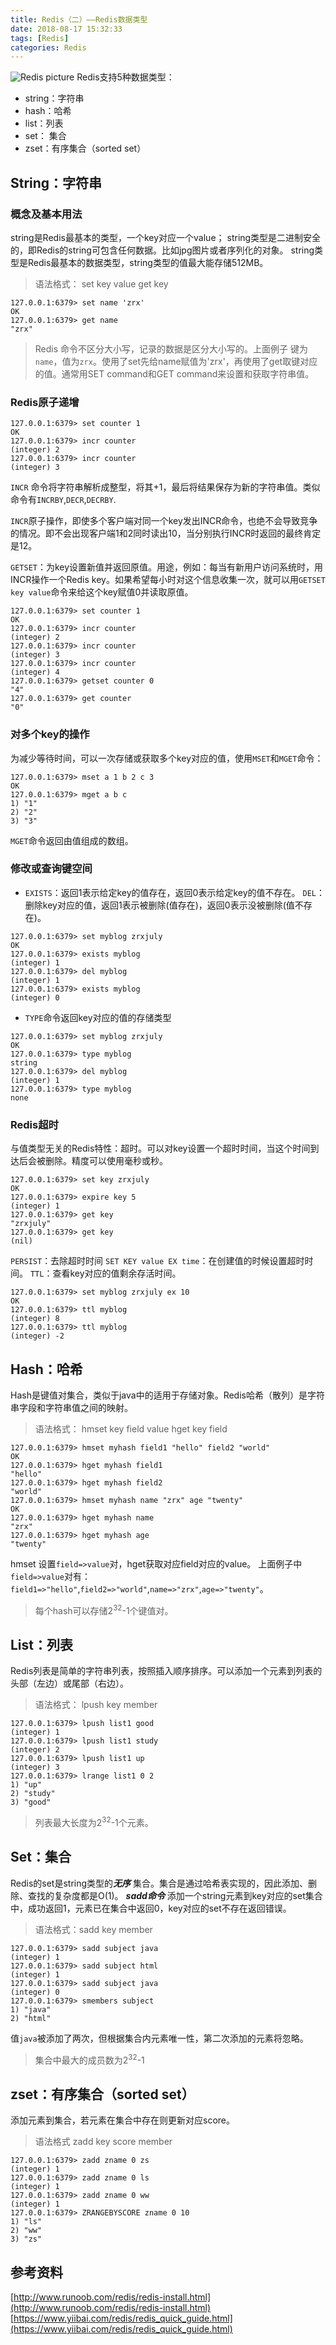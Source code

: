 ```yaml
---
title: Redis（二）——Redis数据类型
date: 2018-08-17 15:32:33
tags: [Redis]
categories: Redis
---
```

![Redis picture](redis-study-2/redis-2.jpg)
Redis支持5种数据类型：
- string：字符串
- hash：哈希
- list：列表
- set： 集合
- zset：有序集合（sorted set） 

## String：字符串
### 概念及基本用法
string是Redis最基本的类型，一个key对应一个value；
string类型是二进制安全的，即Redis的string可包含任何数据。比如jpg图片或者序列化的对象。
string类型是Redis最基本的数据类型，string类型的值最大能存储512MB。
> 语法格式：
set key value
get key

```
127.0.0.1:6379> set name 'zrx'
OK
127.0.0.1:6379> get name
"zrx"
```
> Redis 命令不区分大小写，记录的数据是区分大小写的。上面例子 键为`name`，值为`zrx`。使用了set先给name赋值为'zrx'，再使用了get取键对应的值。通常用SET command和GET command来设置和获取字符串值。

<!-- more -->

### Redis原子递增

```
127.0.0.1:6379> set counter 1
OK
127.0.0.1:6379> incr counter
(integer) 2
127.0.0.1:6379> incr counter
(integer) 3
```

`INCR` 命令将字符串解析成整型，将其+1，最后将结果保存为新的字符串值。类似命令有`INCRBY`,`DECR`,`DECRBY`.

`INCR`原子操作，即使多个客户端对同一个key发出INCR命令，也绝不会导致竞争的情况。即不会出现客户端1和2同时读出10，当分别执行INCR时返回的最终肯定是12。

`GETSET`：为key设置新值并返回原值。用途，例如：每当有新用户访问系统时，用INCR操作一个Redis key。如果希望每小时对这个信息收集一次，就可以用`GETSET key value`命令来给这个key赋值0并读取原值。

```
127.0.0.1:6379> set counter 1
OK
127.0.0.1:6379> incr counter
(integer) 2
127.0.0.1:6379> incr counter
(integer) 3
127.0.0.1:6379> incr counter
(integer) 4
127.0.0.1:6379> getset counter 0
"4"
127.0.0.1:6379> get counter
"0"
```

### 对多个key的操作
为减少等待时间，可以一次存储或获取多个key对应的值，使用`MSET`和`MGET`命令：

```
127.0.0.1:6379> mset a 1 b 2 c 3
OK
127.0.0.1:6379> mget a b c
1) "1"
2) "2"
3) "3"
```

`MGET`命令返回由值组成的数组。

### 修改或查询键空间
- `EXISTS`：返回1表示给定key的值存在，返回0表示给定key的值不存在。
`DEL`：删除key对应的值，返回1表示被删除(值存在)，返回0表示没被删除(值不存在)。

```
127.0.0.1:6379> set myblog zrxjuly
OK
127.0.0.1:6379> exists myblog
(integer) 1
127.0.0.1:6379> del myblog
(integer) 1
127.0.0.1:6379> exists myblog
(integer) 0
```

- `TYPE`命令返回key对应的值的存储类型

```
127.0.0.1:6379> set myblog zrxjuly
OK
127.0.0.1:6379> type myblog
string
127.0.0.1:6379> del myblog
(integer) 1
127.0.0.1:6379> type myblog
none
```

### Redis超时
与值类型无关的Redis特性：超时。可以对key设置一个超时时间，当这个时间到达后会被删除。精度可以使用毫秒或秒。

```
127.0.0.1:6379> set key zrxjuly
OK
127.0.0.1:6379> expire key 5
(integer) 1
127.0.0.1:6379> get key
"zrxjuly"
127.0.0.1:6379> get key
(nil)
```

`PERSIST`：去除超时时间
`SET KEY value EX time`：在创建值的时候设置超时时间。
`TTL`：查看key对应的值剩余存活时间。

```
127.0.0.1:6379> set myblog zrxjuly ex 10
OK
127.0.0.1:6379> ttl myblog
(integer) 8
127.0.0.1:6379> ttl myblog
(integer) -2
```



## Hash：哈希
Hash是键值对集合，类似于java中的适用于存储对象。Redis哈希（散列）是字符串字段和字符串值之间的映射。
> 语法格式：
hmset key field value
hget key field

```
127.0.0.1:6379> hmset myhash field1 "hello" field2 "world"
OK
127.0.0.1:6379> hget myhash field1
"hello"
127.0.0.1:6379> hget myhash field2
"world"
127.0.0.1:6379> hmset myhash name "zrx" age "twenty"
OK
127.0.0.1:6379> hget myhash name
"zrx"
127.0.0.1:6379> hget myhash age
"twenty"
```

hmset 设置`field=>value`对，hget获取对应field对应的value。
上面例子中`field=>value`对有：
`field1=>"hello"`,`field2=>"world"`,`name=>"zrx"`,`age=>"twenty"`。
> 每个hash可以存储2<sup>32</sup>-1个键值对。

## List：列表
Redis列表是简单的字符串列表，按照插入顺序排序。可以添加一个元素到列表的头部（左边）或尾部（右边）。
> 语法格式：
lpush key member

```
127.0.0.1:6379> lpush list1 good
(integer) 1
127.0.0.1:6379> lpush list1 study
(integer) 2
127.0.0.1:6379> lpush list1 up
(integer) 3
127.0.0.1:6379> lrange list1 0 2
1) "up"
2) "study"
3) "good"
```

> 列表最大长度为2<sup>32</sup>-1个元素。
## Set：集合
Redis的set是string类型的***无序*** 集合。集合是通过哈希表实现的，因此添加、删除、查找的复杂度都是O(1)。
***sadd命令***
添加一个string元素到key对应的set集合中，成功返回1，元素已在集合中返回0，key对应的set不存在返回错误。
> 语法格式：sadd key member  

```
127.0.0.1:6379> sadd subject java
(integer) 1
127.0.0.1:6379> sadd subject html
(integer) 1
127.0.0.1:6379> sadd subject java
(integer) 0
127.0.0.1:6379> smembers subject
1) "java"
2) "html"
```
值`java`被添加了两次，但根据集合内元素唯一性，第二次添加的元素将忽略。
> 集合中最大的成员数为2<sup>32</sup>-1
## zset：有序集合（sorted set）
添加元素到集合，若元素在集合中存在则更新对应score。
> 语法格式
zadd key score member  

```
127.0.0.1:6379> zadd zname 0 zs
(integer) 1
127.0.0.1:6379> zadd zname 0 ls
(integer) 1
127.0.0.1:6379> zadd zname 0 ww
(integer) 1
127.0.0.1:6379> ZRANGEBYSCORE zname 0 10
1) "ls"
2) "ww"
3) "zs"
```
## 参考资料
[http://www.runoob.com/redis/redis-install.html](http://www.runoob.com/redis/redis-install.html)
[https://www.yiibai.com/redis/redis_quick_guide.html](https://www.yiibai.com/redis/redis_quick_guide.html)

